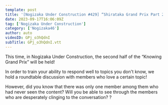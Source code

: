 ```yaml
---
template: post
title: '[Nogizaka Under Construction #429] “Shirataka Grand Prix Part 2” 2023.09.17 OA'
date: 2023-09-17T16:06:09Z
tag: ['Nogizaka Under Construction']
category: ['Nogizaka46']
author: auto 
videoID: GPj_o3hQdnI
subTitle: GPj_o3hQdnI.vtt
---
```

This time, in Nogizaka Under Construction, the second half of the “Knowing Grand Prix” will be held!

In order to train your ability to respond well to topics you don't know, we hold a roundtable discussion with members who love a certain topic!

However, did you know that there was only one member among them who had never seen the content?
Will you be able to see through the members who are desperately clinging to the conversation? ?
